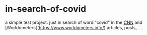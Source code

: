 # in-search-of-covid
a simple test project. just in search of word "covid" in the [CNN](https://edition.cnn.com/) and [Worldometers[(https://www.worldometers.info/) articles, posts, ...
